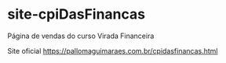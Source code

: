 # site-cpiDasFinancas
Página de vendas do curso Virada Financeira

Site oficial https://pallomaguimaraes.com.br/cpidasfinancas.html
